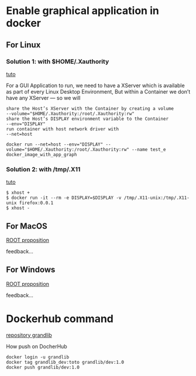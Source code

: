 # Enable graphical application in docker

## For Linux

### Solution 1: with $HOME/.Xauthority


[tuto](https://medium.com/@SaravSun/running-gui-applications-inside-docker-containers-83d65c0db110)

For a GUI Application to run, we need to have a XServer which is available as part of every Linux Desktop Environment, But within a Container we don’t have any XServer — so we will

    share the Host’s XServer with the Container by creating a volume
    --volume="$HOME/.Xauthority:/root/.Xauthority:rw"
    share the Host’s DISPLAY environment variable to the Container
    --env="DISPLAY"
    run container with host network driver with
    --net=host

```
docker run --net=host --env="DISPLAY" --volume="$HOME/.Xauthority:/root/.Xauthority:rw" --name test_e  docker_image_with_app_graph
```


### Solution 2: with /tmp/.X11

[tuto](https://leimao.github.io/blog/Docker-Container-GUI-Display/)

```
$ xhost +
$ docker run -it --rm -e DISPLAY=$DISPLAY -v /tmp/.X11-unix:/tmp/.X11-unix firefox:0.0.1
$ xhost -

```
## For MacOS

[ROOT proposition](https://hub.docker.com/r/rootproject/root)

feedback...

## For Windows

[ROOT proposition](https://hub.docker.com/r/rootproject/root)

feedback...

# Dockerhub command

[repository grandlib](https://hub.docker.com/u/jcolley)

How push on DocherHub

```
docker login -u grandlib
docker tag grandlib_dev:toto grandlib/dev:1.0
docker push grandlib/dev:1.0
```